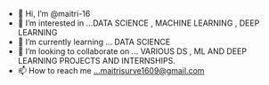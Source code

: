 - 👋 Hi, I’m @maitri-16
- 👀 I’m interested in ...DATA SCIENCE , MACHINE LEARNING , DEEP LEARNING
- 🌱 I’m currently learning ... DATA SCIENCE
- 💞️ I’m looking to collaborate on ... VARIOUS DS , ML AND DEEP LEARNING PROJECTS AND INTERNSHIPS.
- 📫 How to reach me ...maitrisurve1609@gmail.com

<!---
maitri-16/maitri-16 is a ✨ special ✨ repository because its `README.md` (this file) appears on your GitHub profile.
You can click the Preview link to take a look at your changes.
--->
